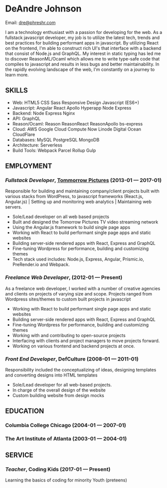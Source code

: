 DeAndre Johnson
============
Email: dre@phreshr.com



I am a technology enthusiast with a passion for developing for the web. As a fullstack javascript developer, my job is to utilize the latest tech, trends and best practices for building performant apps in javascript. By utilizing React on the frontend, I'm able to construct rich UI's that interface with a backend that consist of Node.js and GraphQL. My interest in static typing has led me to discover ReasonML/Ocaml which allows me to write type-safe code that compiles to javascript and results in less bugs and better maintainability. In the rapidly evolving landscape of the web, I'm constantly on a journey to learn more.

## SKILLS

  - Web: HTML5 CSS Sass Responsive Design Javascript (ES6+) 
  - Javascript: Angular React Apollo Hyperapp Node Express 
  - Backend: Node Express Nginx 
  - API: GraphQL 
  - Reason/Ocaml: Reason ReasonReact ReasonApollo bs-express 
  - Cloud: AWS Google Cloud Compute Now Linode Digital Ocean CloudFlare 
  - Databases: MySQL PostgreSQL MongoDB 
  - Architecture: Serverless 
  - Build Tools: Webpack Parcel Rollup Gulp 

## EMPLOYMENT

### *Fullstack Developer*, [Tommorrow Pictures](http://tomorrowpictures.com) (2013-01 — 2017-01)

Responsible for building and maintaining company/client projects built with various stacks from WordPress, to javascript frameworks (React.js, Angular.js) | Setting up and monitoring web analytics | Maintaining web servers.
  - Sole/Lead developer on all web based projects
  - Built and designed the Tomorrow Pictures TV video streaming network
  - Using the Angular.js framework to build single page apps
  - Working with React to build performant single page apps and static websites
  - Building server-side rendered apps with React, Express and GraphQL
  - Fine-tuning Wordpress for performance, building and customizing themes
  - Tech stack used includes: Node.js, Express, Angular, Prismic.io, PreRender.io and Webpack.

### *Freelance Web Developer*,  (2012-01 — Present)

As a freelance web developer, I worked with a number of creative agencies and clients on projects of varying size and scope. Projects ranged from Wordpress sites/themes to custom built projects in javascript
  - Working with React to build performant single page apps and static websites
  - Building server-side rendered apps with React, Express and GraphQL
  - Fine-tuning Wordpress for performance, building and customizing themes
  - Working with and contributing to open-source projects
  - Interfacing with clients and project managers to move projects forward.
  - Working on various frontend and backend projects at once.

### *Front End Developer*, DefCulture (2008-01 — 2011-01)

Responsibility included the conceptualizing of ideas, designing templates and converting designs into HTML templates
  - Sole/Lead developer for all web-based projects.
  - In charge of the overall design of the website
  - Custom building website from design mocks




## EDUCATION

### Columbia College Chicago (2004-01 — 2007-01)



### The Art Institute of Atlanta (2003-01 — 2004-01)








## SERVICE

### *Teacher*, Coding Kids (2017-01 — Present)

Learning the basics of coding for minority Youth (preteens)






